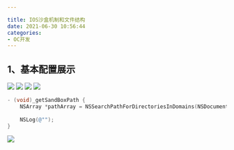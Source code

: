 ```yaml
---

title: IOS沙盒机制和文件结构
date: 2021-06-30 10:56:44
categories: 
- OC开发
---
```


## 1、基本配置展示

<img src="https://gitee.com/molushu/blog-gallery-1/raw/master/img/20210630105944.png">



<img src="https://gitee.com/molushu/blog-gallery-1/raw/master/img/20210630110225.png">



<img src="https://gitee.com/molushu/blog-gallery-1/raw/master/img/20210630110517.png">



<img src="https://gitee.com/molushu/blog-gallery-1/raw/master/img/75EA9EA5-1F36-4460-8766-7C5C27192983.png">



```objective-c
- (void)_getSandBoxPath {
    NSArray *pathArray = NSSearchPathForDirectoriesInDomains(NSDocumentDirectory, NSUserDomainMask, YES);
    
    NSLog(@"");
}
```



<img src="https://gitee.com/molushu/blog-gallery-1/raw/master/img/20210630111223.png">
